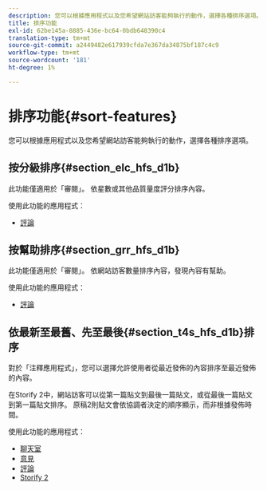 ```yaml
---
description: 您可以根據應用程式以及您希望網站訪客能夠執行的動作，選擇各種排序選項。
title: 排序功能
exl-id: 62be145a-8885-436e-bc64-0bdb648390c4
translation-type: tm+mt
source-git-commit: a2449482e617939cfda7e367da34875bf187c4c9
workflow-type: tm+mt
source-wordcount: '181'
ht-degree: 1%

---
```


# 排序功能{#sort-features}

您可以根據應用程式以及您希望網站訪客能夠執行的動作，選擇各種排序選項。

## 按分級排序{#section_elc_hfs_d1b}

此功能僅適用於「審閱」。 依星數或其他品質量度評分排序內容。

使用此功能的應用程式：

* [評論](/help/using/c-about-apps/c-reviews-app/c-reviews-app.md#c_reviews_app)

## 按幫助排序{#section_grr_hfs_d1b}

此功能僅適用於「審閱」。 依網站訪客數量排序內容，發現內容有幫助。

使用此功能的應用程式：

* [評論](/help/using/c-about-apps/c-reviews-app/c-reviews-app.md#c_reviews_app)

## 依最新至最舊、先至最後{#section_t4s_hfs_d1b}排序

對於「注釋應用程式」，您可以選擇允許使用者從最近發佈的內容排序至最近發佈的內容。

在Storify 2中，網站訪客可以從第一篇貼文到最後一篇貼文，或從最後一篇貼文到第一篇貼文排序。 原稿2則貼文會依協調者決定的順序顯示，而非根據發佈時間。

使用此功能的應用程式：

* [聊天室](/help/using/c-about-apps/c-chat-app/c-chat-app.md#c_chat_app)
* [意見](/help/using/c-about-apps/c-comments/c-comments.md)
* [評論](/help/using/c-about-apps/c-reviews-app/c-reviews-app.md#c_reviews_app)
* [Storify 2](/help/using/c-about-apps/c-storify2/c-storify2.md#c_storify2)
